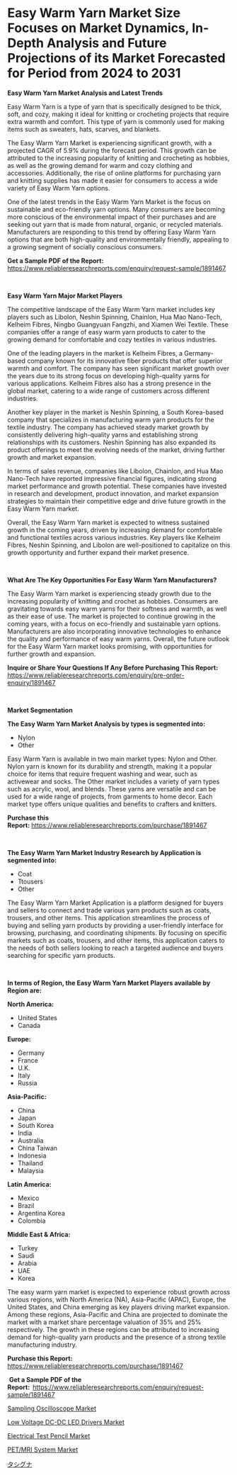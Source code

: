 <p><h1>Easy Warm Yarn Market Size Focuses on Market Dynamics, In-Depth Analysis and Future Projections of its Market Forecasted for Period from 2024 to 2031</h1></p><p><strong>Easy Warm Yarn Market Analysis and Latest Trends</strong></p>
<p><p>Easy Warm Yarn is a type of yarn that is specifically designed to be thick, soft, and cozy, making it ideal for knitting or crocheting projects that require extra warmth and comfort. This type of yarn is commonly used for making items such as sweaters, hats, scarves, and blankets.</p><p>The Easy Warm Yarn Market is experiencing significant growth, with a projected CAGR of 5.9% during the forecast period. This growth can be attributed to the increasing popularity of knitting and crocheting as hobbies, as well as the growing demand for warm and cozy clothing and accessories. Additionally, the rise of online platforms for purchasing yarn and knitting supplies has made it easier for consumers to access a wide variety of Easy Warm Yarn options.</p><p>One of the latest trends in the Easy Warm Yarn Market is the focus on sustainable and eco-friendly yarn options. Many consumers are becoming more conscious of the environmental impact of their purchases and are seeking out yarn that is made from natural, organic, or recycled materials. Manufacturers are responding to this trend by offering Easy Warm Yarn options that are both high-quality and environmentally friendly, appealing to a growing segment of socially conscious consumers.</p></p>
<p><strong>Get a Sample PDF of the Report:&nbsp;</strong> <a href="https://www.reliableresearchreports.com/enquiry/request-sample/1891467">https://www.reliableresearchreports.com/enquiry/request-sample/1891467</a></p>
<p>&nbsp;</p>
<p><strong>Easy Warm Yarn Major Market Players</strong></p>
<p><p>The competitive landscape of the Easy Warm Yarn market includes key players such as Libolon, Neshin Spinning, Chainlon, Hua Mao Nano-Tech, Kelheim Fibres, Ningbo Guangyuan Fangzhi, and Xiamen Wei Textile. These companies offer a range of easy warm yarn products to cater to the growing demand for comfortable and cozy textiles in various industries.</p><p>One of the leading players in the market is Kelheim Fibres, a Germany-based company known for its innovative fiber products that offer superior warmth and comfort. The company has seen significant market growth over the years due to its strong focus on developing high-quality yarns for various applications. Kelheim Fibres also has a strong presence in the global market, catering to a wide range of customers across different industries.</p><p>Another key player in the market is Neshin Spinning, a South Korea-based company that specializes in manufacturing warm yarn products for the textile industry. The company has achieved steady market growth by consistently delivering high-quality yarns and establishing strong relationships with its customers. Neshin Spinning has also expanded its product offerings to meet the evolving needs of the market, driving further growth and market expansion.</p><p>In terms of sales revenue, companies like Libolon, Chainlon, and Hua Mao Nano-Tech have reported impressive financial figures, indicating strong market performance and growth potential. These companies have invested in research and development, product innovation, and market expansion strategies to maintain their competitive edge and drive future growth in the Easy Warm Yarn market.</p><p>Overall, the Easy Warm Yarn market is expected to witness sustained growth in the coming years, driven by increasing demand for comfortable and functional textiles across various industries. Key players like Kelheim Fibres, Neshin Spinning, and Libolon are well-positioned to capitalize on this growth opportunity and further expand their market presence.</p></p>
<p>&nbsp;</p>
<p><strong>What Are The Key Opportunities For Easy Warm Yarn Manufacturers?</strong></p>
<p><p>The Easy Warm Yarn market is experiencing steady growth due to the increasing popularity of knitting and crochet as hobbies. Consumers are gravitating towards easy warm yarns for their softness and warmth, as well as their ease of use. The market is projected to continue growing in the coming years, with a focus on eco-friendly and sustainable yarn options. Manufacturers are also incorporating innovative technologies to enhance the quality and performance of easy warm yarns. Overall, the future outlook for the Easy Warm Yarn market looks promising, with opportunities for further growth and expansion.</p></p>
<p><strong>Inquire or Share Your Questions If Any Before Purchasing This Report:</strong> <a href="https://www.reliableresearchreports.com/enquiry/pre-order-enquiry/1891467">https://www.reliableresearchreports.com/enquiry/pre-order-enquiry/1891467</a></p>
<p>&nbsp;</p>
<p><strong>Market Segmentation</strong></p>
<p><strong>The Easy Warm Yarn Market Analysis by types is segmented into:</strong></p>
<p><ul><li>Nylon</li><li>Other</li></ul></p>
<p><p>Easy Warm Yarn is available in two main market types: Nylon and Other. Nylon yarn is known for its durability and strength, making it a popular choice for items that require frequent washing and wear, such as activewear and socks. The Other market includes a variety of yarn types such as acrylic, wool, and blends. These yarns are versatile and can be used for a wide range of projects, from garments to home decor. Each market type offers unique qualities and benefits to crafters and knitters.</p></p>
<p><strong>Purchase this Report:&nbsp;</strong><a href="https://www.reliableresearchreports.com/purchase/1891467">https://www.reliableresearchreports.com/purchase/1891467</a></p>
<p>&nbsp;</p>
<p><strong>The Easy Warm Yarn Market Industry Research by Application is segmented into:</strong></p>
<p><ul><li>Coat</li><li>Ttousers</li><li>Other</li></ul></p>
<p><p>The Easy Warm Yarn Market Application is a platform designed for buyers and sellers to connect and trade various yarn products such as coats, trousers, and other items. This application streamlines the process of buying and selling yarn products by providing a user-friendly interface for browsing, purchasing, and coordinating shipments. By focusing on specific markets such as coats, trousers, and other items, this application caters to the needs of both sellers looking to reach a targeted audience and buyers searching for specific yarn products.</p></p>
<p>&nbsp;</p>
<p><strong>In terms of Region, the Easy Warm Yarn Market Players available by Region are:</strong></p>
<p>
    <p> <strong> North America: </strong>
        <ul>
            <li>United States</li>
            <li>Canada</li>
        </ul>
        </p> 
    <p> <strong> Europe: </strong>
        <ul>
            <li>Germany</li>
            <li>France</li>
            <li>U.K.</li>
            <li>Italy</li>
            <li>Russia</li>
        </ul>
        </p> 
    <p> <strong> Asia-Pacific: </strong>
        <ul>
            <li>China</li>
            <li>Japan</li>
            <li>South Korea</li>
            <li>India</li>
            <li>Australia</li>
            <li>China Taiwan</li>
            <li>Indonesia</li>
            <li>Thailand</li>
            <li>Malaysia</li>
        </ul>
        </p> 
    <p> <strong> Latin America: </strong>
        <ul>
            <li>Mexico</li>
            <li>Brazil</li>
            <li>Argentina Korea</li>
            <li>Colombia</li>
        </ul>
        </p> 
    <p> <strong> Middle East & Africa: </strong>
        <ul>
            <li>Turkey</li>
            <li>Saudi</li>
            <li>Arabia</li>
            <li>UAE</li>
            <li>Korea</li>
        </ul>
    </p>
    </p>
<p><p>The easy warm yarn market is expected to experience robust growth across various regions, with North America (NA), Asia-Pacific (APAC), Europe, the United States, and China emerging as key players driving market expansion. Among these regions, Asia-Pacific and China are projected to dominate the market with a market share percentage valuation of 35% and 25% respectively. The growth in these regions can be attributed to increasing demand for high-quality yarn products and the presence of a strong textile manufacturing industry.</p></p>
<p><strong>Purchase this Report: </strong><a href="https://www.reliableresearchreports.com/purchase/1891467">https://www.reliableresearchreports.com/purchase/1891467</a></p>
<p>&nbsp;<strong>Get a Sample PDF of the Report:&nbsp;&nbsp;</strong><a href="https://www.reliableresearchreports.com/enquiry/request-sample/1891467">https://www.reliableresearchreports.com/enquiry/request-sample/1891467</a></p>
<p><strong></strong></p>
<p><p><a href="https://view.publitas.com/reportprime-1/sampling-oscilloscope-market-research-report-provides-critical-insights-that-can-help-shape-business-development-and-investment-strategies/">Sampling Oscilloscope Market</a></p><p><a href="https://meowing-lemming-dd3.notion.site/Low-Voltage-DC-DC-LED-Drivers-Market-Size-Share-Trends-Analysis-Report-By-Application-Regional-O-d3351b9dfcdf4b5cb7dc0c4b5b08ada5">Low Voltage DC-DC LED Drivers Market</a></p><p><a href="https://view.publitas.com/reportprime-1/electrical-test-pencil-market-offers-provide-insightful-data-for-the-time-period-from-2024-to-2031-and-also-provide-analysis-based-on-application-type-and-region/">Electrical Test Pencil Market</a></p><p><a href="https://frill-swim-3cd.notion.site/PET-MRI-System-Market-Analysis-and-Market-Size-Global-Industry-Overview-Market-Segmentation-and-Fo-b8d41abf061a47d48c98fb636633e683">PET/MRI System Market</a></p><p><a href="https://medium.com/@noreneward2023/%E3%83%87%E3%82%B3%E3%83%BC%E3%83%87%E3%82%A3%E3%83%B3%E3%82%B0%E3%82%BF%E3%82%B7%E3%83%8B%E3%83%9E%E3%83%BC%E3%82%B1%E3%83%83%E3%83%88%E3%83%A1%E3%83%88%E3%83%AA%E3%82%AF%E3%82%B9-%E5%B8%82%E5%A0%B4%E3%82%B7%E3%82%A7%E3%82%A2-%E3%83%88%E3%83%AC%E3%83%B3%E3%83%89-%E6%88%90%E9%95%B7%E3%83%91%E3%82%BF%E3%83%BC%E3%83%B3-be570d6a0954">タシグナ</a></p></p>